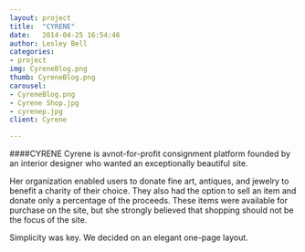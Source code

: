 ```yaml
---
layout: project
title:  "CYRENE"
date:   2014-04-25 16:54:46
author: Lesley Bell
categories:
- project
img: CyreneBlog.png
thumb: CyreneBlog.png
carousel:
- CyreneBlog.png
- Cyrene Shop.jpg
- cyrenep.jpg
client: Cyrene

---
```

####CYRENE
Cyrene is avnot-for-profit consignment platform founded by an interior designer who wanted an exceptionally beautiful site.

Her organization enabled users to donate fine art, antiques, and jewelry to benefit a charity of their choice.  They also had the option to sell an item and donate only a percentage of the proceeds.  These items were available for purchase on the site, but she strongly believed that shopping should not be the focus of the site.

Simplicity was key.  We decided on an elegant one-page layout.  
